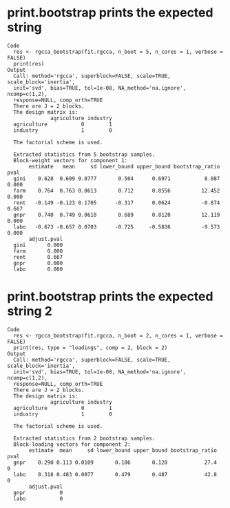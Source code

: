 # print.bootstrap prints the expected string

    Code
      res <- rgcca_bootstrap(fit.rgcca, n_boot = 5, n_cores = 1, verbose = FALSE)
      print(res)
    Output
      Call: method='rgcca', superblock=FALSE, scale=TRUE, scale_block='inertia',
      init='svd', bias=TRUE, tol=1e-08, NA_method='na.ignore', ncomp=c(1,2),
      response=NULL, comp_orth=TRUE 
      There are J = 2 blocks.
      The design matrix is:
                  agriculture industry
      agriculture           0        1
      industry              1        0
      
      The factorial scheme is used.
      
      Extracted statistics from 5 bootstrap samples.
      Block-weight vectors for component 1: 
           estimate   mean     sd lower_bound upper_bound bootstrap_ratio  pval
      gini    0.628  0.609 0.0777       0.504      0.6971           8.087 0.000
      farm    0.764  0.763 0.0613       0.712      0.8556          12.452 0.000
      rent   -0.149 -0.123 0.1705      -0.317      0.0624          -0.874 0.667
      gnpr    0.740  0.749 0.0610       0.689      0.8120          12.119 0.000
      labo   -0.673 -0.657 0.0703      -0.725     -0.5836          -9.573 0.000
           adjust.pval
      gini       0.000
      farm       0.000
      rent       0.667
      gnpr       0.000
      labo       0.000

# print.bootstrap prints the expected string 2

    Code
      res <- rgcca_bootstrap(fit.rgcca, n_boot = 2, n_cores = 1, verbose = FALSE)
      print(res, type = "loadings", comp = 2, block = 2)
    Output
      Call: method='rgcca', superblock=FALSE, scale=TRUE, scale_block='inertia',
      init='svd', bias=TRUE, tol=1e-08, NA_method='na.ignore', ncomp=c(1,2),
      response=NULL, comp_orth=TRUE 
      There are J = 2 blocks.
      The design matrix is:
                  agriculture industry
      agriculture           0        1
      industry              1        0
      
      The factorial scheme is used.
      
      Extracted statistics from 2 bootstrap samples.
      Block-loading vectors for component 2: 
           estimate  mean     sd lower_bound upper_bound bootstrap_ratio pval
      gnpr    0.290 0.113 0.0109       0.106       0.120            27.4    0
      labo    0.318 0.483 0.0077       0.479       0.487            42.8    0
           adjust.pval
      gnpr           0
      labo           0

